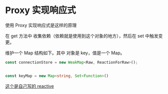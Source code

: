 # Proxy 实现响应式

使用 Proxy 实现响应式是这样的原理

在 get 方法中 收集依赖（依赖就是使用到这个对象的地方），然后在 set 中触发变更。



维护一个 Map 结构如下。其中 对象是 key，值是一个 Map。
```typescript
const connectionStore = new WeakMap<Raw, ReactionForRaw>();


const keyMap = new Map<string, Set<Function>()
```



[这个是自己写的 reactive](https://codesandbox.io/s/reactive-pnil3?file=/src/App.tsx)

